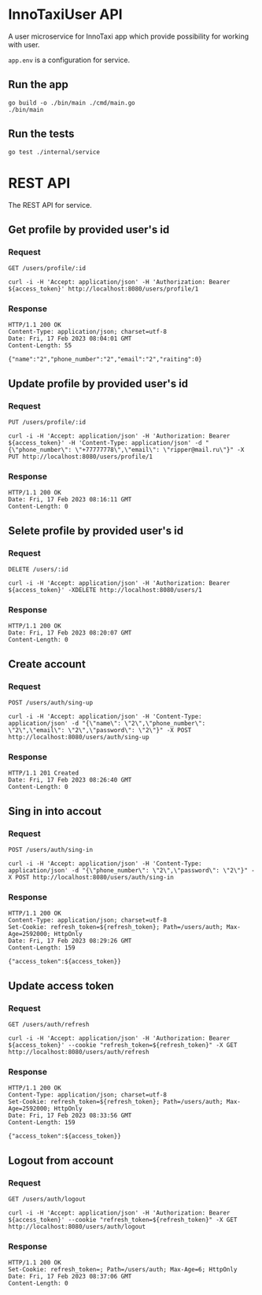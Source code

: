 # InnoTaxiUser API 

A user microservice for InnoTaxi app which provide possibility for working with user.

`app.env` is a configuration for service.

## Run the app

    go build -o ./bin/main ./cmd/main.go
    ./bin/main

## Run the tests

    go test ./internal/service 

# REST API

The REST API for service.

## Get profile by provided user's id

### Request

`GET /users/profile/:id`

    curl -i -H 'Accept: application/json' -H 'Authorization: Bearer ${access_token}' http://localhost:8080/users/profile/1

### Response

    HTTP/1.1 200 OK
    Content-Type: application/json; charset=utf-8
    Date: Fri, 17 Feb 2023 08:04:01 GMT
    Content-Length: 55

    {"name":"2","phone_number":"2","email":"2","raiting":0}

## Update profile by provided user's id

### Request

`PUT /users/profile/:id`

    curl -i -H 'Accept: application/json' -H 'Authorization: Bearer ${access_token}' -H 'Content-Type: application/json' -d "{\"phone_number\": \"+77777778\",\"email\": \"ripper@mail.ru\"}" -X PUT http://localhost:8080/users/profile/1

### Response

    HTTP/1.1 200 OK
    Date: Fri, 17 Feb 2023 08:16:11 GMT
    Content-Length: 0

## Selete profile by provided user's id

### Request

`DELETE /users/:id`

    curl -i -H 'Accept: application/json' -H 'Authorization: Bearer ${access_token}' -XDELETE http://localhost:8080/users/1

### Response

    HTTP/1.1 200 OK
    Date: Fri, 17 Feb 2023 08:20:07 GMT
    Content-Length: 0

## Create account

### Request

`POST /users/auth/sing-up`

    curl -i -H 'Accept: application/json' -H 'Content-Type: application/json' -d "{\"name\": \"2\",\"phone_number\": \"2\",\"email\": \"2\",\"password\": \"2\"}" -X POST http://localhost:8080/users/auth/sing-up

### Response

    HTTP/1.1 201 Created
    Date: Fri, 17 Feb 2023 08:26:40 GMT
    Content-Length: 0

## Sing in into accout

### Request

`POST /users/auth/sing-in`

    curl -i -H 'Accept: application/json' -H 'Content-Type: application/json' -d "{\"phone_number\": \"2\",\"password\": \"2\"}" -X POST http://localhost:8080/users/auth/sing-in

### Response

    HTTP/1.1 200 OK
    Content-Type: application/json; charset=utf-8
    Set-Cookie: refresh_token=${refresh_token}; Path=/users/auth; Max-Age=2592000; HttpOnly
    Date: Fri, 17 Feb 2023 08:29:26 GMT
    Content-Length: 159

    {"access_token":${access_token}}

## Update access token

### Request

`GET /users/auth/refresh`

    curl -i -H 'Accept: application/json' -H 'Authorization: Bearer ${access_token}' --cookie "refresh_token=${refresh_token}" -X GET http://localhost:8080/users/auth/refresh

### Response

    HTTP/1.1 200 OK
    Content-Type: application/json; charset=utf-8
    Set-Cookie: refresh_token=${refresh_token}; Path=/users/auth; Max-Age=2592000; HttpOnly
    Date: Fri, 17 Feb 2023 08:33:56 GMT
    Content-Length: 159

    {"access_token":${access_token}}

## Logout from account

### Request

`GET /users/auth/logout`

    curl -i -H 'Accept: application/json' -H 'Authorization: Bearer ${access_token}' --cookie "refresh_token=${refresh_token}" -X GET http://localhost:8080/users/auth/logout

### Response

    HTTP/1.1 200 OK
    Set-Cookie: refresh_token=; Path=/users/auth; Max-Age=6; HttpOnly
    Date: Fri, 17 Feb 2023 08:37:06 GMT
    Content-Length: 0